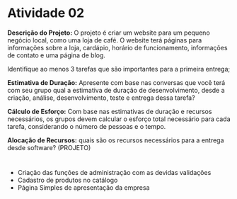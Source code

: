 # Atividade 02

**Descrição do Projeto:** O projeto é criar um website para um pequeno negócio local, como uma loja de café. O website terá páginas para informações sobre a loja, cardápio, horário de funcionamento, informações de contato e uma página de blog.

Identifique ao menos 3 tarefas que são importantes para a primeira entrega;

**Estimativa de Duração:** Apresente com base nas conversas que você terá com seu grupo qual a estimativa de duração de desenvolvimento, desde a criação, análise, desenvolvimento, teste e entrega dessa tarefa?

**Cálculo de Esforço:** Com base nas estimativas de duração e recursos necessários, os grupos devem calcular o esforço total necessário para cada tarefa, considerando o número de pessoas e o tempo.

**Alocação de Recursos:** quais são os recursos necessários para a entrega desde software? (PROJETO)

# 

- Criação das funções de administração com as devidas validações
- Cadastro de produtos no catálogo
- Página Simples de apresentação da empresa  

